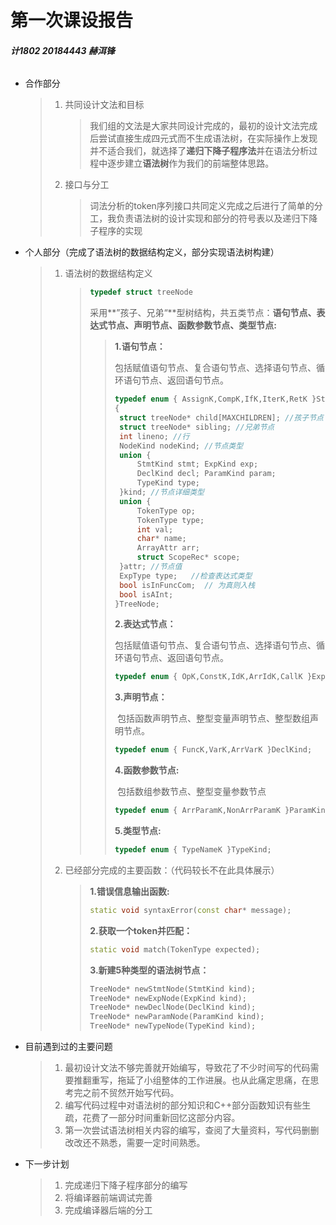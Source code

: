 # 第一次课设报告

###### **计1802 20184443 赫洱锋**

* 合作部分

  > 1. 共同设计文法和目标
  >
  >    > ​	我们组的文法是大家共同设计完成的，最初的设计文法完成后尝试直接生成四元式而不生成语法树，在实际操作上发现并不适合我们，就选择了**递归下降子程序法**并在语法分析过程中逐步建立**语法树**作为我们的前端整体思路。     
  >
  > 2. 接口与分工 
  >
  >    > ​	词法分析的token序列接口共同定义完成之后进行了简单的分工，我负责语法树的设计实现和部分的符号表以及递归下降子程序的实现

* 个人部分（完成了语法树的数据结构定义，部分实现语法树构建）

  > 1. 语法树的数据结构定义
  >
  >    > ```c++
  >    > typedef struct treeNode
  >    > ```
  >    >
  >    > ​	采用**”孩子、兄弟“**型树结构，共五类节点：**语句节点、表达式节点、声明节点、函数参数节点、类型节点:**
  >    >
  >    > > **1.语句节点：**
  >    > >
  >    > > ​	包括赋值语句节点、复合语句节点、选择语句节点、循环语句节点、返回语句节点。
  >    > >
  >    > > ```c++
  >    > > typedef enum { AssignK,CompK,IfK,IterK,RetK }StmtKind;
  >    > > {
  >    > > 	struct treeNode* child[MAXCHILDREN]; //孩子节点
  >    > > 	struct treeNode* sibling; //兄弟节点
  >    > > 	int lineno; //行
  >    > > 	NodeKind nodeKind; //节点类型
  >    > > 	union {
  >    > > 		StmtKind stmt; ExpKind exp;
  >    > > 		DeclKind decl; ParamKind param;
  >    > > 		TypeKind type;
  >    > > 	}kind; //节点详细类型
  >    > > 	union {
  >    > > 		TokenType op;
  >    > > 		TokenType type;
  >    > > 		int val;
  >    > > 		char* name;
  >    > > 		ArrayAttr arr;
  >    > > 		struct ScopeRec* scope;
  >    > > 	}attr; //节点值
  >    > > 	ExpType type;	//检查表达式类型 
  >    > > 	bool isInFuncCom;  // 为真则入栈
  >    > > 	bool isAInt; 
  >    > > }TreeNode;
  >    > > ```
  >    > >
  >    > > **2.表达式节点：**
  >    > >
  >    > > ​	包括赋值语句节点、复合语句节点、选择语句节点、循环语句节点、返回语句节点。
  >    > >
  >    > > ```C++
  >    > > typedef enum { OpK,ConstK,IdK,ArrIdK,CallK }ExpKind;
  >    > > ```
  >    > >
  >    > > 
  >    > >
  >    > > **3.声明节点：**
  >    > >
  >    > > ​	包括函数声明节点、整型变量声明节点、整型数组声明节点。
  >    > >
  >    > > ```C++
  >    > > typedef enum { FuncK,VarK,ArrVarK }DeclKind;
  >    > > ```
  >    > >
  >    > > 
  >    > >
  >    > > **4.函数参数节点:**
  >    > >
  >    > > ​	包括数组参数节点、整型变量参数节点
  >    > >
  >    > > ```c++
  >    > > typedef enum { ArrParamK,NonArrParamK }ParamKind;
  >    > > ```
  >    > >
  >    > > 
  >    > >
  >    > > **5.类型节点:**
  >    > >
  >    > > ```c++
  >    > > typedef enum { TypeNameK }TypeKind;
  >    > > ```
  >
  > 2. 已经部分完成的主要函数：（代码较长不在此具体展示）
  >
  >    > **1.错误信息输出函数:**
  >    >
  >    > ```c++
  >    > static void syntaxError(const char* message);
  >    > ```
  >    >
  >    > **2.获取一个token并匹配：**
  >    >
  >    > ```c++
  >    > static void match(TokenType expected);
  >    > ```
  >    >
  >    > **3.新建5种类型的语法树节点：**
  >    >
  >    > ```c++
  >    > TreeNode* newStmtNode(StmtKind kind);
  >    > TreeNode* newExpNode(ExpKind kind);
  >    > TreeNode* newDeclNode(DeclKind kind);
  >    > TreeNode* newParamNode(ParamKind kind);
  >    > TreeNode* newTypeNode(TypeKind kind);
  >    > ```

* 目前遇到过的主要问题

  > 1. 最初设计文法不够完善就开始编写，导致花了不少时间写的代码需要推翻重写，拖延了小组整体的工作进展。也从此痛定思痛，在思考完之前不贸然开始写代码。
  > 2. 编写代码过程中对语法树的部分知识和C++部分函数知识有些生疏，花费了一部分时间重新回忆这部分内容。
  > 3. 第一次尝试语法树相关内容的编写，查阅了大量资料，写代码删删改改还不熟悉，需要一定时间熟悉。

* 下一步计划

  > 1. 完成递归下降子程序部分的编写
  > 2. 将编译器前端调试完善
  > 3. 完成编译器后端的分工



